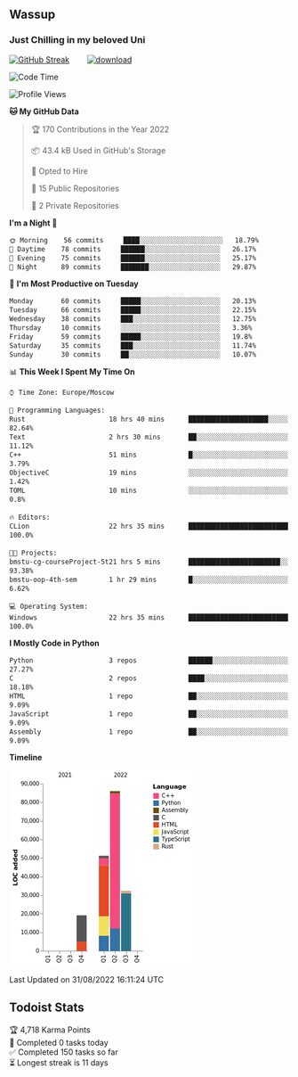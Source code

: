## Wassup 
### Just Chilling in my beloved Uni 

<!--
-->

[![GitHub Streak](http://github-readme-streak-stats.herokuapp.com?user=archeoss&theme=shades-of-purple&hide_border=true&date_format=j%20M%5B%20Y%5D)](https://git.io/streak-stats)&nbsp;&nbsp;&nbsp;&nbsp;&nbsp;&nbsp;&nbsp;&nbsp;[![download](https://user-images.githubusercontent.com/68448737/147796309-d8b65b1d-4dde-40d9-b03a-2b42aaa6cd43.jpeg)
](http://bmstu.ru/)

<!--START_SECTION:waka-->
![Code Time](http://img.shields.io/badge/Code%20Time-504%20hrs%2011%20mins-blue)

![Profile Views](http://img.shields.io/badge/Profile%20Views-1-blue)

**🐱 My GitHub Data** 

> 🏆 170 Contributions in the Year 2022
 > 
> 📦 43.4 kB Used in GitHub's Storage 
 > 
> 💼 Opted to Hire
 > 
> 📜 15 Public Repositories 
 > 
> 🔑 2 Private Repositories  
 > 
**I'm a Night 🦉** 

```text
🌞 Morning    56 commits     ████░░░░░░░░░░░░░░░░░░░░░   18.79% 
🌆 Daytime    78 commits     ██████░░░░░░░░░░░░░░░░░░░   26.17% 
🌃 Evening    75 commits     ██████░░░░░░░░░░░░░░░░░░░   25.17% 
🌙 Night      89 commits     ███████░░░░░░░░░░░░░░░░░░   29.87%

```
📅 **I'm Most Productive on Tuesday** 

```text
Monday       60 commits     █████░░░░░░░░░░░░░░░░░░░░   20.13% 
Tuesday      66 commits     █████░░░░░░░░░░░░░░░░░░░░   22.15% 
Wednesday    38 commits     ███░░░░░░░░░░░░░░░░░░░░░░   12.75% 
Thursday     10 commits     ░░░░░░░░░░░░░░░░░░░░░░░░░   3.36% 
Friday       59 commits     █████░░░░░░░░░░░░░░░░░░░░   19.8% 
Saturday     35 commits     ███░░░░░░░░░░░░░░░░░░░░░░   11.74% 
Sunday       30 commits     ██░░░░░░░░░░░░░░░░░░░░░░░   10.07%

```


📊 **This Week I Spent My Time On** 

```text
⌚︎ Time Zone: Europe/Moscow

💬 Programming Languages: 
Rust                     18 hrs 40 mins      ████████████████████░░░░░   82.64% 
Text                     2 hrs 30 mins       ██░░░░░░░░░░░░░░░░░░░░░░░   11.12% 
C++                      51 mins             █░░░░░░░░░░░░░░░░░░░░░░░░   3.79% 
ObjectiveC               19 mins             ░░░░░░░░░░░░░░░░░░░░░░░░░   1.42% 
TOML                     10 mins             ░░░░░░░░░░░░░░░░░░░░░░░░░   0.8%

🔥 Editors: 
CLion                    22 hrs 35 mins      █████████████████████████   100.0%

🐱‍💻 Projects: 
bmstu-cg-courseProject-5t21 hrs 5 mins       ███████████████████████░░   93.38% 
bmstu-oop-4th-sem        1 hr 29 mins        █░░░░░░░░░░░░░░░░░░░░░░░░   6.62%

💻 Operating System: 
Windows                  22 hrs 35 mins      █████████████████████████   100.0%

```

**I Mostly Code in Python** 

```text
Python                   3 repos             ██████░░░░░░░░░░░░░░░░░░░   27.27% 
C                        2 repos             ████░░░░░░░░░░░░░░░░░░░░░   18.18% 
HTML                     1 repo              ██░░░░░░░░░░░░░░░░░░░░░░░   9.09% 
JavaScript               1 repo              ██░░░░░░░░░░░░░░░░░░░░░░░   9.09% 
Assembly                 1 repo              ██░░░░░░░░░░░░░░░░░░░░░░░   9.09%

```


**Timeline**

![Chart not found](https://raw.githubusercontent.com/archeoss/archeoss/master/charts/bar_graph.png) 


 Last Updated on 31/08/2022 16:11:24 UTC
<!--END_SECTION:waka-->

## Todoist Stats

<!-- TODO-IST:START -->
🏆  4,718 Karma Points           
🌸  Completed 0 tasks today           
✅  Completed 150 tasks so far           
⏳  Longest streak is 11 days
<!-- TODO-IST:END -->
